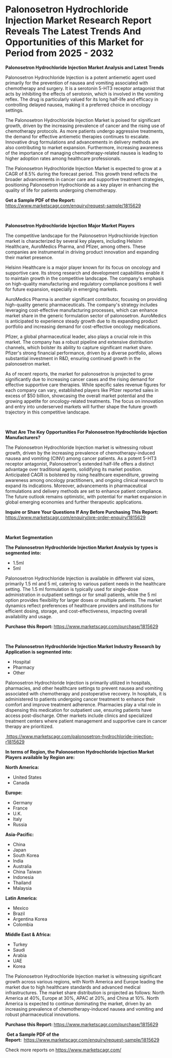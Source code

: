 <p><h1>Palonosetron Hydrochloride Injection Market Research Report Reveals The Latest Trends And Opportunities of this Market for Period from 2025 - 2032</h1></p><p><strong>Palonosetron Hydrochloride Injection Market Analysis and Latest Trends</strong></p>
<p><p>Palonosetron Hydrochloride Injection is a potent antiemetic agent used primarily for the prevention of nausea and vomiting associated with chemotherapy and surgery. It is a serotonin 5-HT3 receptor antagonist that acts by inhibiting the effects of serotonin, which is involved in the vomiting reflex. The drug is particularly valued for its long half-life and efficacy in controlling delayed nausea, making it a preferred choice in oncology settings.</p><p>The Palonosetron Hydrochloride Injection Market is poised for significant growth, driven by the increasing prevalence of cancer and the rising use of chemotherapy protocols. As more patients undergo aggressive treatments, the demand for effective antiemetic therapies continues to escalate. Innovative drug formulations and advancements in delivery methods are also contributing to market expansion. Furthermore, increasing awareness of the importance of managing chemotherapy-related nausea is leading to higher adoption rates among healthcare professionals.</p><p>The Palonosetron Hydrochloride Injection Market is expected to grow at a CAGR of 8.5% during the forecast period. This growth trend reflects the broader advancements in cancer care and supportive treatment strategies, positioning Palonosetron Hydrochloride as a key player in enhancing the quality of life for patients undergoing chemotherapy.</p></p>
<p><strong>Get a Sample PDF of the Report:&nbsp;</strong> <a href="https://www.marketscagr.com/enquiry/request-sample/1815629?utm_campaign=2476&utm_medium=2&utm_source=Github&utm_content=ia&utm_term=08032025&utm_id=palonosetron-hydrochloride-injection">https://www.marketscagr.com/enquiry/request-sample/1815629</a></p>
<p>&nbsp;</p>
<p><strong>Palonosetron Hydrochloride Injection Major Market Players</strong></p>
<p><p>The competitive landscape for the Palonosetron Hydrochloride Injection market is characterized by several key players, including Helsinn Healthcare, AuroMedics Pharma, and Pfizer, among others. These companies are instrumental in driving product innovation and expanding their market presence.</p><p>Helsinn Healthcare is a major player known for its focus on oncology and supportive care. Its strong research and development capabilities enable it to maintain growth in the competitive landscape. The company's emphasis on high-quality manufacturing and regulatory compliance positions it well for future expansion, especially in emerging markets.</p><p>AuroMedics Pharma is another significant contributor, focusing on providing high-quality generic pharmaceuticals. The company's strategy includes leveraging cost-effective manufacturing processes, which can enhance market share in the generic formulation sector of palonosetron. AuroMedics is anticipated to experience steady growth due to its expanding product portfolio and increasing demand for cost-effective oncology medications.</p><p>Pfizer, a global pharmaceutical leader, also plays a crucial role in this market. The company has a robust pipeline and extensive distribution channels, which bolster its ability to capture significant market share. Pfizer's strong financial performance, driven by a diverse portfolio, allows substantial investment in R&D, ensuring continued growth in the palonosetron market.</p><p>As of recent reports, the market for palonosetron is projected to grow significantly due to increasing cancer cases and the rising demand for effective supportive care therapies. While specific sales revenue figures for each company can vary, established players like Pfizer reported sales in excess of $50 billion, showcasing the overall market potential and the growing appetite for oncology-related treatments. The focus on innovation and entry into underserved markets will further shape the future growth trajectory in this competitive landscape.</p></p>
<p>&nbsp;</p>
<p><strong>What Are The Key Opportunities For Palonosetron Hydrochloride Injection Manufacturers?</strong></p>
<p><p>The Palonosetron Hydrochloride Injection market is witnessing robust growth, driven by the increasing prevalence of chemotherapy-induced nausea and vomiting (CINV) among cancer patients. As a potent 5-HT3 receptor antagonist, Palonosetron's extended half-life offers a distinct advantage over traditional agents, solidifying its market position. Anticipated CAGR is bolstered by rising healthcare expenditure, growing awareness among oncology practitioners, and ongoing clinical research to expand its indications. Moreover, advancements in pharmaceutical formulations and delivery methods are set to enhance patient compliance. The future outlook remains optimistic, with potential for market expansion in global emerging economies and further therapeutic applications.</p></p>
<p><strong>Inquire or Share Your Questions If Any Before Purchasing This Report:</strong> <a href="https://www.marketscagr.com/enquiry/pre-order-enquiry/1815629?utm_campaign=2476&utm_medium=2&utm_source=Github&utm_content=ia&utm_term=08032025&utm_id=palonosetron-hydrochloride-injection">https://www.marketscagr.com/enquiry/pre-order-enquiry/1815629</a></p>
<p>&nbsp;</p>
<p><strong>Market Segmentation</strong></p>
<p><strong>The Palonosetron Hydrochloride Injection Market Analysis by types is segmented into:</strong></p>
<p><ul><li>1.5ml</li><li>5ml</li></ul></p>
<p><p>Palonosetron Hydrochloride Injection is available in different vial sizes, primarily 1.5 ml and 5 ml, catering to various patient needs in the healthcare setting. The 1.5 ml formulation is typically used for single-dose administration in outpatient settings or for small patients, while the 5 ml option provides flexibility for larger doses or multiple patients. The market dynamics reflect preferences of healthcare providers and institutions for efficient dosing, storage, and cost-effectiveness, impacting overall availability and usage.</p></p>
<p><strong>Purchase this Report:&nbsp;</strong><a href="https://www.marketscagr.com/purchase/1815629?utm_campaign=2476&utm_medium=2&utm_source=Github&utm_content=ia&utm_term=08032025&utm_id=palonosetron-hydrochloride-injection">https://www.marketscagr.com/purchase/1815629</a></p>
<p>&nbsp;</p>
<p><strong>The Palonosetron Hydrochloride Injection Market Industry Research by Application is segmented into:</strong></p>
<p><ul><li>Hospital</li><li>Pharmacy</li><li>Other</li></ul></p>
<p><p>Palonosetron Hydrochloride Injection is primarily utilized in hospitals, pharmacies, and other healthcare settings to prevent nausea and vomiting associated with chemotherapy and postoperative recovery. In hospitals, it is administered to patients undergoing cancer treatment to enhance their comfort and improve treatment adherence. Pharmacies play a vital role in dispensing this medication for outpatient use, ensuring patients have access post-discharge. Other markets include clinics and specialized treatment centers where patient management and supportive care in cancer therapy are prioritized.</p></p>
<p><a href="https://www.marketscagr.com/palonosetron-hydrochloride-injection-r1815629?utm_campaign=2476&utm_medium=2&utm_source=Github&utm_content=ia&utm_term=08032025&utm_id=palonosetron-hydrochloride-injection">&nbsp;https://www.marketscagr.com/palonosetron-hydrochloride-injection-r1815629</a></p>
<p><strong>In terms of Region, the Palonosetron Hydrochloride Injection Market Players available by Region are:</strong></p>
<p>
    <p> <strong> North America: </strong>
        <ul>
            <li>United States</li>
            <li>Canada</li>
        </ul>
        </p> 
    <p> <strong> Europe: </strong>
        <ul>
            <li>Germany</li>
            <li>France</li>
            <li>U.K.</li>
            <li>Italy</li>
            <li>Russia</li>
        </ul>
        </p> 
    <p> <strong> Asia-Pacific: </strong>
        <ul>
            <li>China</li>
            <li>Japan</li>
            <li>South Korea</li>
            <li>India</li>
            <li>Australia</li>
            <li>China Taiwan</li>
            <li>Indonesia</li>
            <li>Thailand</li>
            <li>Malaysia</li>
        </ul>
        </p> 
    <p> <strong> Latin America: </strong>
        <ul>
            <li>Mexico</li>
            <li>Brazil</li>
            <li>Argentina Korea</li>
            <li>Colombia</li>
        </ul>
        </p> 
    <p> <strong> Middle East & Africa: </strong>
        <ul>
            <li>Turkey</li>
            <li>Saudi</li>
            <li>Arabia</li>
            <li>UAE</li>
            <li>Korea</li>
        </ul>
    </p>
    </p>
<p><p>The Palonosetron Hydrochloride Injection market is witnessing significant growth across various regions, with North America and Europe leading the market due to high healthcare standards and advanced medical infrastructures. The market share distribution is projected as follows: North America at 40%, Europe at 30%, APAC at 20%, and China at 10%. North America is expected to continue dominating the market, driven by an increasing prevalence of chemotherapy-induced nausea and vomiting and robust pharmaceutical innovations.</p></p>
<p><strong>Purchase this Report: </strong><a href="https://www.marketscagr.com/purchase/1815629?utm_campaign=2476&utm_medium=2&utm_source=Github&utm_content=ia&utm_term=08032025&utm_id=palonosetron-hydrochloride-injection">https://www.marketscagr.com/purchase/1815629</a></p>
<p>&nbsp;<strong>Get a Sample PDF of the Report:&nbsp;&nbsp;</strong><a href="https://www.marketscagr.com/enquiry/request-sample/1815629?utm_campaign=2476&utm_medium=2&utm_source=Github&utm_content=ia&utm_term=08032025&utm_id=palonosetron-hydrochloride-injection">https://www.marketscagr.com/enquiry/request-sample/1815629</a></p>
<p><strong></strong></p>
<p>Check more reports on <a href="https://www.marketscagr.com/?utm_campaign=2476&utm_medium=2&utm_source=Github&utm_content=ia&utm_term=08032025&utm_id=palonosetron-hydrochloride-injection">https://www.marketscagr.com/</a></p>